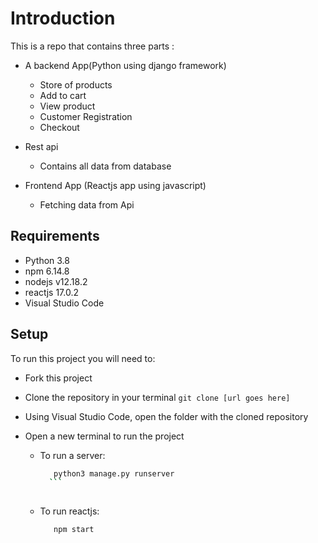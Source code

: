 # Introduction

This is a repo that contains three parts :
 
  * A backend App(Python using django framework)
 
       * Store of products
       * Add to cart
       * View product
       * Customer Registration
       * Checkout
   
 * Rest api
 
      * Contains all  data from database
  
 * Frontend App (Reactjs app using javascript)

      * Fetching data from Api 

## Requirements

 * Python 3.8
 * npm 6.14.8
 * nodejs  v12.18.2
 * reactjs  17.0.2
 * Visual Studio Code
 
## Setup
To run this project you will need to:


 * Fork this project
 * Clone the repository in your terminal ``` git clone [url goes here] ```
 * Using Visual Studio Code, open the folder with the cloned repository
 * Open a new terminal to run the project


   * To run a server:
   
       
       ```bash
          python3 manage.py runserver 
         ```
        
 
   * To run reactjs:
         
           
      ```bash
         npm start
        ```
         
 
 
 
